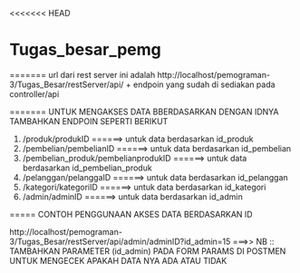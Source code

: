 <<<<<<< HEAD
# Tugas_besar_pemg
=======
url dari rest server ini adalah http://localhost/pemograman-3/Tugas_Besar/restServer/api/ + endpoin yang sudah di sediakan pada controller/api

======= UNTUK MENGAKSES DATA BBERDASARKAN DENGAN IDNYA TAMBAHKAN ENDPOIN SEPERTI BERIKUT

1. /produk/produkID ======> untuk data berdasarkan id_produk
2. /pembelian/pembelianID ======> untuk data berdasarkan id_pembelian
3. /pembelian_produk/pembelianprodukID ======> untuk data berdasarkan id_pembelian_produk
4. /pelanggan/pelanggaID ======> untuk data berdasarkan id_pelanggan
5. /kategori/kategoriID ======> untuk data berdasarkan id_kategori
6. /admin/adminID ======> untuk data berdasarkan id_admin

===== CONTOH PENGGUNAAN AKSES DATA BERDASARKAN ID 


http://localhost/pemograman-3/Tugas_Besar/restServer/api/admin/adminID?id_admin=15
===>> NB :: TAMBAHKAN PARAMETER (id_admin) PADA FORM PARAMS DI POSTMEN UNTUK MENGECEK APAKAH DATA NYA ADA ATAU TIDAK
